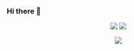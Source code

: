 ### Hi there 👋

<div align="center">	
  <p>
    <img src="https://github-readme-stats.vercel.app/api?username=xyzyxJP&show_icons=true&count_private=true&theme=radical" />
    <img src="https://github-readme-stats.vercel.app/api/top-langs/?username=xyzyxJP&theme=radical" />
  </p>
  <p>
    <img src="https://skillicons.dev/icons?i=androidstudio,c,cs,dart,dotnet,flutter,go,java,py,selenium,unity,unreal,visualstudio" />
  </p>
</div>
